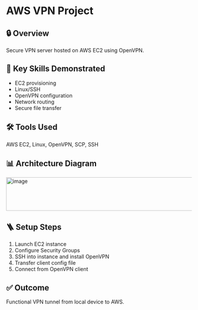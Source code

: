 # AWS VPN Project

## 🔒 Overview
Secure VPN server hosted on AWS EC2 using OpenVPN.

## 🧠 Key Skills Demonstrated
- EC2 provisioning
- Linux/SSH
- OpenVPN configuration
- Network routing
- Secure file transfer

## 🛠️ Tools Used
AWS EC2, Linux, OpenVPN, SCP, SSH

## 📊 Architecture Diagram
<img width="666" height="91" alt="image" src="https://github.com/user-attachments/assets/ae8c9f59-5c39-439d-9548-cd249f672ca1" />

## 🪜 Setup Steps
1. Launch EC2 instance
2. Configure Security Groups
3. SSH into instance and install OpenVPN
4. Transfer client config file
5. Connect from OpenVPN client

## ✅ Outcome
Functional VPN tunnel from local device to AWS.
